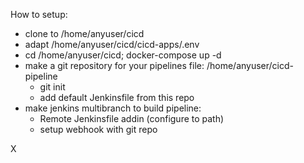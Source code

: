 How to setup:

  - clone to /home/anyuser/cicd
  - adapt /home/anyuser/cicd/cicd-apps/.env
  - cd /home/anyuser/cicd; docker-compose up -d
  - make a git repository for your pipelines file: /home/anyuser/cicd-pipeline
    - git init
    - add default Jenkinsfile from this repo
  - make jenkins multibranch to build pipeline:
    - Remote Jenkinsfile addin (configure to path)
    - setup webhook with git repo



X